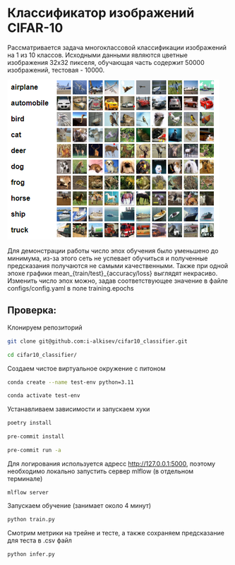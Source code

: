 # Классификатор изображений CIFAR-10

Рассматривается задача многоклассовой классификации изображений на 1 из 10 классов. Исходными данными являются цветные изображения 32x32 пикселя, обучающая часть содержит 50000 изображений, тестовая - 10000.

![cifar10-preview](static_data/cifar10img.png)

Для демонстрации работы число эпох обучения было уменьшено до минимума, из-за этого сеть не успевает обучиться и полученные предсказания получаются не самыми качественными. Также при одной эпохе графики mean_{train/test}_{accuracy/loss} выглядят некрасиво. Изменить число эпох можно, задав соответствующее значение в файле configs/config.yaml в поле training.epochs

## Проверка:
Клонируем репозиторий
```bash
git clone git@github.com:i-alkisev/cifar10_classifier.git
```
```bash
cd cifar10_classifier/
```
Создаем чистое виртуальное окружение с питоном
```bash
conda create --name test-env python=3.11
```
```bash
conda activate test-env
```
Устанавливаем зависимости и запускаем хуки
```bash
poetry install
```
```bash
pre-commit install
```
```bash
pre-commit run -a
```
Для логирования используется адресс http://127.0.0.1:5000, поэтому необходимо локально запустить сервер mlflow (в отдельном терминале)
```
mlflow server
```
Запускаем обучение (занимает около 4 минут)
```bash
python train.py
```
Смотрим метрики на трейне и тесте, а также сохраняем предсказание для теста в .csv файл
```bash
python infer.py
```
